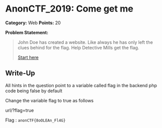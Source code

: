 # AnonCTF_2019: Come get me

**Category:** Web
**Points:** 20

**Problem Statement:**

>John Doe has created a website. Like always he has only left the clues behind for the flag. Help Detective Mills get the 
>flag.
>
>[Start here](http://anonctf.000webhostapp.com/comeGetMe.php)

## Write-Up

All hints in the question point to a variable called flag in the backend php code being false by default

Change the variable flag to true as follows

url/?flag=true

Flag : `anonCTF{8oOLEAn_Fl4G}`
